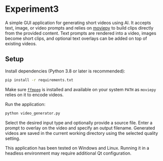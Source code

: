 # Experiment3

A simple GUI application for generating short videos using AI. It accepts text,
image, or video prompts and relies on
[moviepy](https://zulko.github.io/moviepy/) to build clips directly from the
provided content. Text prompts are rendered into a video, images become short
clips, and optional text overlays can be added on top of existing videos.

## Setup

Install dependencies (Python 3.8 or later is recommended):

```bash
pip install -r requirements.txt
```

Make sure [`ffmpeg`](https://ffmpeg.org/) is installed and available on your
system `PATH` as `moviepy` relies on it to encode videos.

Run the application:

```bash
python video_generator.py
```

Select the desired input type and optionally provide a source file. Enter a
prompt to overlay on the video and specify an output filename. Generated videos
are saved in the current working directory using the selected quality setting.

This application has been tested on Windows and Linux. Running it in a headless
environment may require additional Qt configuration.
